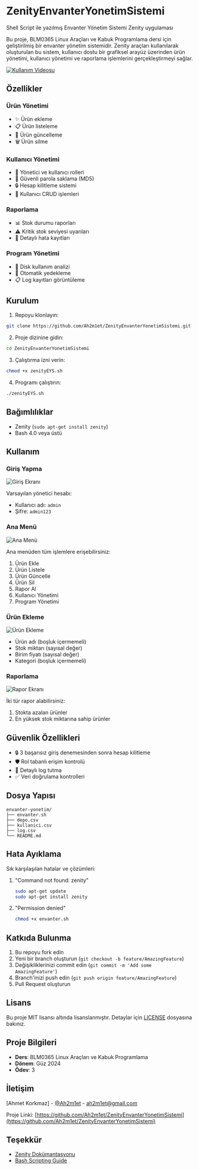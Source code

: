 # ZenityEnvanterYonetimSistemi
Shell Script ile yazılmış Envanter Yönetim Sistemi Zenity uygulaması

Bu proje, BLM0365 Linux Araçları ve Kabuk Programlama dersi için geliştirilmiş bir envanter yönetim sistemidir. Zenity araçları kullanılarak oluşturulan bu sistem, kullanıcı dostu bir grafiksel arayüz üzerinden ürün yönetimi, kullanıcı yönetimi ve raporlama işlemlerini gerçekleştirmeyi sağlar.

[![Kullanım Videosu](https://youtu.be/QhJdXJRRKgo)](https://youtu.be/QhJdXJRRKgo)

## Özellikler

### Ürün Yönetimi
- ✨ Ürün ekleme
- 📋 Ürün listeleme
- 📝 Ürün güncelleme
- 🗑️ Ürün silme

### Kullanıcı Yönetimi
- 👥 Yönetici ve kullanıcı rolleri
- 🔐 Güvenli parola saklama (MD5)
- 🔒 Hesap kilitleme sistemi
- 👤 Kullanıcı CRUD işlemleri

### Raporlama
- 📊 Stok durumu raporları
- ⚠️ Kritik stok seviyesi uyarıları
- 📜 Detaylı hata kayıtları

### Program Yönetimi
- 💾 Disk kullanım analizi
- 🔄 Otomatik yedekleme
- 📋 Log kayıtları görüntüleme

## Kurulum

1. Repoyu klonlayın:
```bash
git clone https://github.com/Ah2m1et/ZenityEnvanterYonetimSistemi.git
```

2. Proje dizinine gidin:
```bash
cd ZenityEnvanterYonetimSistemi
```

3. Çalıştırma izni verin:
```bash
chmod +x zenityEYS.sh
```

4. Programı çalıştırın:
```bash
./zenityEYS.sh
```

## Bağımlılıklar

- Zenity (`sudo apt-get install zenity`)
- Bash 4.0 veya üstü

## Kullanım

### Giriş Yapma
![Giriş Ekranı](https://github.com/user-attachments/assets/d597fab6-3b7b-47d8-88d7-5186b4b01280)

Varsayılan yönetici hesabı:
- Kullanıcı adı: `admin`
- Şifre: `admin123`

### Ana Menü
![Ana Menü](https://github.com/user-attachments/assets/29c9d80c-7e61-4cdc-aa9b-f5f63175e4b8)


Ana menüden tüm işlemlere erişebilirsiniz:
1. Ürün Ekle
2. Ürün Listele
3. Ürün Güncelle
4. Ürün Sil
5. Rapor Al
6. Kullanıcı Yönetimi
7. Program Yönetimi

### Ürün Ekleme
![Ürün Ekleme](screenshots/urun-ekle.png)

- Ürün adı (boşluk içermemeli)
- Stok miktarı (sayısal değer)
- Birim fiyatı (sayısal değer)
- Kategori (boşluk içermemeli)

### Raporlama
![Rapor Ekranı](screenshots/rapor.png)

İki tür rapor alabilirsiniz:
1. Stokta azalan ürünler
2. En yüksek stok miktarına sahip ürünler

## Güvenlik Özellikleri

- 🔒 3 başarısız giriş denemesinden sonra hesap kilitleme
- 🛡️ Rol tabanlı erişim kontrolü
- 📝 Detaylı log tutma
- ✅ Veri doğrulama kontrolleri

## Dosya Yapısı

```
envanter-yonetim/
├── envanter.sh
├── depo.csv
├── kullanici.csv
├── log.csv
└── README.md
```

## Hata Ayıklama

Sık karşılaşılan hatalar ve çözümleri:

1. "Command not found: zenity"
   ```bash
   sudo apt-get update
   sudo apt-get install zenity
   ```

2. "Permission denied"
   ```bash
   chmod +x envanter.sh
   ```

## Katkıda Bulunma

1. Bu repoyu fork edin
2. Yeni bir branch oluşturun (`git checkout -b feature/AmazingFeature`)
3. Değişikliklerinizi commit edin (`git commit -m 'Add some AmazingFeature'`)
4. Branch'inizi push edin (`git push origin feature/AmazingFeature`)
5. Pull Request oluşturun

## Lisans

Bu proje MIT lisansı altında lisanslanmıştır. Detaylar için [LICENSE](LICENSE) dosyasına bakınız.

## Proje Bilgileri

- **Ders**: BLM0365 Linux Araçları ve Kabuk Programlama
- **Dönem**: Güz 2024
- **Ödev**: 3

## İletişim

[Ahmet Korkmaz] - [@Ah2m1et](https://github.com/Ah2m1et) - ah2m1et@gmail.com

Proje Linki: [https://github.com/Ah2m1et/ZenityEnvanterYonetimSistemi](https://github.com/Ah2m1et/ZenityEnvanterYonetimSistemi)

## Teşekkür

- [Zenity Dokümantasyonu](https://help.gnome.org/users/zenity/stable/)
- [Bash Scripting Guide](https://tldp.org/LDP/abs/html/)
